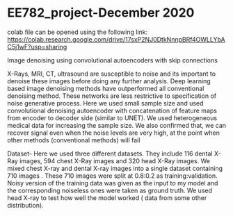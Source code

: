 # EE782_project-December 2020

colab file can be opened using the following link:		https://colab.research.google.com/drive/17sxP2NJ0DtkNnnpBRf4OWLLYbAC5j1wF?usp=sharing


Image denoising using convolutional autoencoders with skip connections

X-Rays, MRI, CT, ultrasound are susceptible to noise and its important to
denoise these images before doing any further analysis. Deep learning based
image denoising methods have outperformed all conventional denoising method.
These networks are less restrictive to specification of noise generative process.
Here we used small sample size and used convolutional denoising autoencoder
with concatenation of feature maps from encoder to decoder side (similar to
UNET). We used heterogeneous medical data for increasing the sample size.
We also confirmed that, we can recover signal even when the noise levels are
very high, at the point when other methods (conventional methods) will fail


Dataset-
Here we used three different datasets. They include 116 dental X-Ray images,
594 chest X-Ray images and 320 head X-Ray images. We mixed chest X-ray
and dental X-ray images into a single dataset containing 710 images . These 710
images were split at 0.8:0.2 as training:validation. Noisy version of the training
data was given as the input to my model and the corresponding noiseless ones
were taken as ground truth. We used head X-ray to test how well the model
worked ( data from some other distribution).
